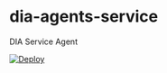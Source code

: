 # dia-agents-service
DIA Service Agent

[![Deploy](https://www.herokucdn.com/deploy/button.svg)](https://heroku.com/deploy)